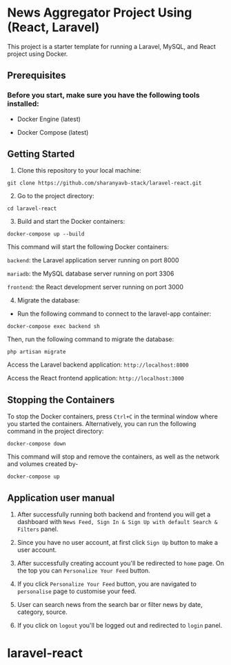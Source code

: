 # News Aggregator Project Using (React, Laravel)

This project is a starter template for running a Laravel, MySQL, and React project using Docker.

## Prerequisites

### Before you start, make sure you have the following tools installed:

-   Docker Engine (latest)

-   Docker Compose (latest)

## Getting Started

1. Clone this repository to your local machine:

```
git clone https://github.com/sharanyavb-stack/laravel-react.git
```

2. Go to the project directory:

```
cd laravel-react
```

3. Build and start the Docker containers:

```
docker-compose up --build
```


This command will start the following Docker containers:<br>

`backend`: the Laravel application server running on port 8000<br>

`mariadb`: the MySQL database server running on port 3306<br>

`frontend`: the React development server running on port 3000<br>

4. Migrate the database:

-   Run the following command to connect to the laravel-app container:

```
docker-compose exec backend sh
```

Then, run the following command to migrate the database:

```
php artisan migrate
```

Access the Laravel backend application: `http://localhost:8000`

Access the React frontend application: `http://localhost:3000`


## Stopping the Containers

To stop the Docker containers, press `Ctrl+C` in the terminal window where you started the containers. Alternatively, you can run the following command in the project directory:

```
docker-compose down
```

This command will stop and remove the containers, as well as the network and volumes created by-

```
docker-compose up
```


## Application user manual

1. After successfully running both backend and frontend you will get a dashboard with `News Feed, Sign In & Sign Up with default Search & Filters` panel.

2. Since you have no user account, at first click `Sign Up` button to make a user account.

3. After successfully creating account you'll be redirected to `home` page. On the top you can `Personalize Your Feed` button.

4. If you click `Personalize Your Feed` button, you are navigated to `personalise` page to customise your feed.

4. User can search news from the search bar or filter news by date, category, source.

5. If you click on `logout` you'll be logged out and redirected to `login` panel.

# laravel-react
